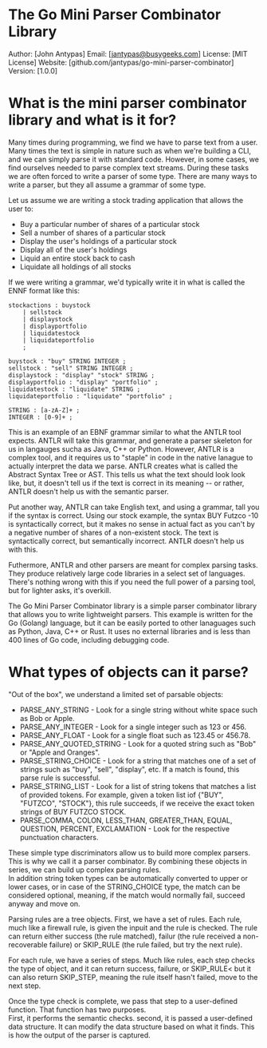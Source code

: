 # The Go Mini Parser Combinator Library

Author:  [John Antypas]
Email:   [jantypas@busygeeks.com]
License: [MIT License]
Website: [github.com/jantypas/go-mini-parser-combinator]
Version: [1.0.0]


# What is the mini parser combinator library and what is it for?

Many times during programming, we find we have to parse text from a user. 
Many times the text is simple in nature such as when we're building a CLI, 
and we can simply parse it with standard code.  However, in some cases,
we find ourselves needed to parse complex text streams.  During these
tasks we are often forced to write a parser of some type.  There are many
ways to write a parser, but they all assume a grammar of some type.

Let us assume we are writing a stock trading application that allows the user to:
* Buy a particular number of shares of a particular stock
* Sell a number of shares of a particular stock
* Display the user's holdings of a particular stock
* Display all of the user's holdings
* Liquid an entire stock back to cash
* Liquidate all holdings of all stocks

If we were writing a grammar, we'd typically write it in what is called the ENNF
format like this:

```
stockactions : buystock 
    | sellstock 
    | displaystock
    | displayportfolio
    | liquidatestock
    | liquidateportfolio
    ;

buystock : "buy" STRING INTEGER ; 
sellstock : "sell" STRING INTEGER ;
displaystock : "display" "stock" STRING ;
displayportfolio : "display" "portfolio" ;
liquidatestock : "liquidate" STRING ;
liquidateportfolio : "liquidate" "portfolio" ;

STRING : [a-zA-Z]+ ;
INTEGER : [0-9]+ ;
```

This is an example of an EBNF grammar similar to what the ANTLR tool expects.  ANTLR will take this
grammar, and generate a parser skeleton for us in langauges sucha as Java, C++ or Python.  However,
ANTLR is a complex tool, and it requires us to "staple" in code in the native lanague to actually 
interpret the data we parse.  ANTLR creates what is called the Abstract Syntax Tree or AST.
This tells us what the text should look look like, but, it doesn't tell us if the text is correct
in its meaning -- or rather, ANTLR doesn't help us with the semantic parser.

Put another way, ANTLR can take English text, and using a grammar, tall you if the syntax is 
correct.  Using our stock example, the syntax BUY Futzco -10 is syntactically correct, but
it makes no sense in actual fact as you can't by a negative number of shares of a non-existent stock.
The text is syntactically correct, but semantically incorrect.  ANTLR doesn't help us with this.

Futhermore, ANTLR and other parsers are meant for complex parsing tasks.  They produce relatively large code libraries
in a select set of languages.  There's nothing wrong with this if you need the full power of a parsing tool, but
for lighter asks, it's overkill.

The Go Mini Parser Combinator library is a simple parser combinator library 
that allows you to write lightweight parsers.  This example is written for the Go (Golang)
language, but it can be easily ported to other lanaguages such as Python, Java, C++ or Rust.
It uses no external libraries and is less than 400 lines of Go code, including debugging code.

# What types of objects can it parse?

"Out of the box", we understand a limited set of parsable objects:

* PARSE_ANY_STRING - Look for a single string without white space such as Bob or Apple.
* PARSE_ANY_INTEGER - Look for a single integer such as 123 or 456.
* PARSE_ANY_FLOAT - Look for a single float such as 123.45 or 456.78.
* PARSE_ANY_QUOTED_STRING - Look for a quoted string such as "Bob" or "Apple and Oranges".
* PARSE_STRING_CHOICE - Look for a string that matches one of a set of strings such as "buy", "sell", "display", etc.  If a match is found, this 
parse rule is successful.
* PARSE_STRING_LIST - Look for a list of string tokens that matches a list of provided tokens.  For example, given a token list iof 
{"BUY", "FUTZCO", "STOCK"}, this rule succeeds, if we receive the exact token strings of BUY FUTZCO STOCK.
* PARSE_COMMA, COLON, LESS_THAN, GREATER_THAN, EQUAL, QUESTION, PERCENT, EXCLAMATION - Look for the respective punctuation characters.

These simple type discriminators allow us to build more complex parsers. This is why we call it a parser combinator.
By combining these objects in series, we can build up complex parsing rules.  
In addition string token types can be automatically converted to upper or lower cases, or in case of
the STRING_CHOICE type, the match can be considered optional, meaning, if the match 
would normally fail, succeed anyway and move on.

Parsing rules are a tree objects.  First, we have a set of rules.  Each rule, much like a firewall rule, 
is given the inpuit and the rule is checked.  The rule can return either success (the rule matched), failur (the rule 
received a non-recoverable failure) or SKIP_RULE (the rule failed, but try the next rule).

For each rule, we have a series of steps.  Much like rules, each step checks the type of object, and it can return
success, failure, or SKIP_RULE< but it can also return SKIP_STEP, meaning the rule itself hasn't failed, move to the next 
step.

Once the type check is complete, we pass that step to a user-defined function.  That function has two purposes.  
First, it performs the semantic checks. second, it is passed a user-defined data 
structure.  It can modify the data structure based on what it finds.  This is how the 
output of the parser is captured.
